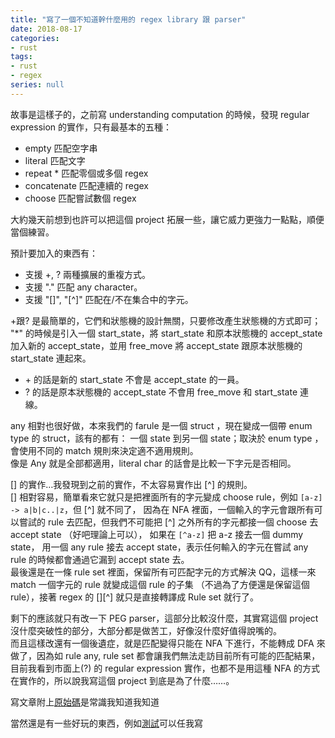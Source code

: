 ```yaml
---
title: "寫了一個不知道幹什麼用的 regex library 跟 parser"
date: 2018-08-17
categories:
- rust
tags:
- rust
- regex
series: null
---
```


故事是這樣子的，之前寫 understanding computation 的時候，發現 regular expression 的實作，只有最基本的五種：
* empty 匹配空字串
* literal 匹配文字
* repeat * 匹配零個或多個 regex
* concatenate 匹配連續的 regex
* choose 匹配嘗試數個 regex  

大約幾天前想到也許可以把這個 project 拓展一些，讓它威力更強力一點點，順便當個練習。  
<!--more-->

預計要加入的東西有：  

* 支援 +, ? 兩種擴展的重複方式。
* 支援 "." 匹配 any character。
* 支援 "[]", "[^]" 匹配在/不在集合中的字元。

+跟? 是最簡單的，它們和狀態機的設計無關，只要修改產生狀態機的方式即可；
"*" 的時候是引入一個 start\_state，將 start\_state 和原本狀態機的 accept\_state 加入新的 accept\_state，並用 free\_move 將 accept\_state 跟原本狀態機的 start\_state 連起來。  

* \+ 的話是新的 start\_state 不會是 accept\_state 的一員。  
* ? 的話是原本狀態機的 accept\_state 不會用 free\_move 和 start\_state 連線。  

any 相對也很好做，本來我們的 farule 是一個 struct ，現在變成一個帶 enum type 的 struct，該有的都有：
一個 state 到另一個 state；取決於 enum type ，會使用不同的 match 規則來決定適不適用規則。  
像是 Any 就是全部都適用，literal char 的話會是比較一下字元是否相同。  

[] 的實作…我發現到之前的實作，不太容易實作出 [^] 的規則。  
[] 相對容易，簡單看來它就只是把裡面所有的字元變成 choose rule，例如 `[a-z] -> a|b|c..|z`，但 [^] 就不同了，
因為在 NFA 裡面，一個輸入的字元會跟所有可以嘗試的 rule 去匹配，但我們不可能把 [^] 之外所有的字元都接一個 choose 去 accept state （好吧理論上可以），
如果在 `[^a-z]` 把 a-z 接去一個 dummy state， 用一個 any rule 接去 accept state，表示任何輸入的字元在嘗試 any rule 的時候都會通過它漏到 accept state 去。  
最後還是在一條 rule set 裡面，保留所有可匹配字元的方式解決 QQ，這樣一來 match 一個字元的 rule 就變成這個 rule 的子集
（不過為了方便還是保留這個 rule），接著 regex 的 [][^] 就只是直接轉譯成 Rule set 就行了。  

剩下的應該就只有改一下 PEG parser，這部分比較沒什麼，其實寫這個 project 沒什麼突破性的部分，大部分都是做苦工，好像沒什麼好值得說嘴的。  
而且這樣改還有一個後遺症，就是匹配變得只能在 NFA 下進行，不能轉成 DFA 來做了，因為如 rule any, rule set 都會讓我們無法走訪目前所有可能的匹配結果，
目前我看到市面上(?) 的 regular expression 實作，也都不是用這種 NFA 的方式在實作的，所以說我寫這個 project 到底是為了什麼……。  

寫文章附上[原始碼](https://github.com/yodalee/nfa_regex)是常識我知道我知道  

當然還是有一些好玩的東西，例如[測試](https://github.com/yodalee/nfa_regex/blob/master/src/regular_expressions/mod.rs#L132)可以任我寫  